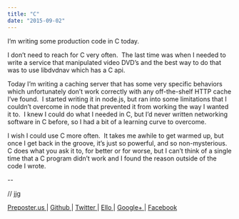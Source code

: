 ```yaml
---
title: "C"
date: "2015-09-02"
---
```


<div class="content">
<p>I’m writing some production code in C today.</p>
<p>I don’t need to reach for C very often.  The last time was when I needed to
write a service that manipulated video DVD’s and the best way to do that was
to use libdvdnav which has a C api.</p>
<p>Today I’m writing a caching server that has some very specific behaviors which
unfortunately don’t work correctly with any off-the-shelf HTTP cache I’ve
found.  I started writing it in node.js, but ran into some limitations that I
couldn’t overcome in node that prevented it from working the way I wanted it
to.  I knew I could do what I needed in C, but I’d never written networking
software in C before, so I had a bit of a learning curve to overcome.</p>
<p>I wish I could use C more often.  It takes me awhile to get warmed up, but
once I get back in the groove, it’s just so powerful, and so non-mysterious.
C does what you ask it to, for better or for worse, but I can’t think of a
single time that a C program didn’t work and I found the reason outside of the
code I wrote.</p>
<p>--</p>
<p>// jjg</p>
<p><a href="http://jjg.preposter.us/" target="_blank"> Preposter.us </a> | <a href="https://github.com/jjg" target="_blank"> Github
</a> | <a href="https://twitter.com/jasonbot2000" target="_blank"> Twitter </a> | <a href="https://ello.co/jasonbot" target="_blank">
Ello </a> | <a href="https://plus.google.com/u/0/+JasonGullickson/posts" target="_blank"> Google+
</a> | <a href="https://www.facebook.com/jasonjgullickson" target="_blank"> Facebook
</a></p>
</div>
